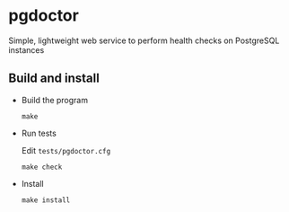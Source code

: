 pgdoctor
========

Simple, lightweight web service to perform health checks on PostgreSQL instances


## Build and install

  * Build the program

    `make`

  * Run tests

    Edit `tests/pgdoctor.cfg`

    `make check`

  * Install

    `make install`
